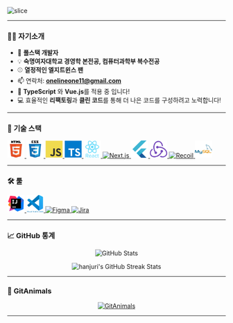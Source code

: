 ![slice](https://capsule-render.vercel.app/api?type=slice&color=auto&height=200&text=Hi%20there👋&fontAlign=70&rotate=13&fontAlignY=25&desc=juri'sGitHub&Align=70.&descAlignY=44)

---

### 👩‍💻 **자기소개**
- 🚀 **풀스택 개발자**
- 💡 **숙명여자대학교 경영학 본전공, 컴퓨터과학부 복수전공**
- ⚾ **열정적인 엘지트윈스 팬**
- 📫 연락처: **onelineone11@gmail.com**
- 📖 **TypeScript** 와 **Vue.js**를 적용 중 입니다!
- 💻 효율적인 **리팩토링**과 **클린 코드**를 통해 더 나은 코드를 구성하려고 노력합니다!

---

### 🌟 **기술 스택**
<p align="left"> 
  <!-- 기본 기술 -->
  <a href="https://developer.mozilla.org/ko/docs/Web/HTML" target="_blank"> 
    <img src="https://raw.githubusercontent.com/devicons/devicon/master/icons/html5/html5-original-wordmark.svg" alt="HTML" width="40" height="40"/> 
  </a> 
  <a href="https://developer.mozilla.org/ko/docs/Web/CSS" target="_blank"> 
    <img src="https://raw.githubusercontent.com/devicons/devicon/master/icons/css3/css3-original-wordmark.svg" alt="CSS" width="40" height="40"/> 
  </a> 
  <a href="https://developer.mozilla.org/ko/docs/Web/JavaScript" target="_blank"> 
    <img src="https://raw.githubusercontent.com/devicons/devicon/master/icons/javascript/javascript-original.svg" alt="JavaScript" width="40" height="40"/> 
  </a>
  <a href="https://www.typescriptlang.org/" target="_blank"> 
    <img src="https://raw.githubusercontent.com/devicons/devicon/master/icons/typescript/typescript-original.svg" alt="TypeScript" width="40" height="40"/> 
  </a> 
  <a href="https://reactjs.org/" target="_blank"> 
    <img src="https://raw.githubusercontent.com/devicons/devicon/master/icons/react/react-original-wordmark.svg" alt="React" width="40" height="40"/> 
  </a> 
  <a href="https://nextjs.org/" target="_blank"> 
    <img src="https://cdn.worldvectorlogo.com/logos/nextjs-2.svg" alt="Next.js" width="40" height="40"/> 
  </a> 

  <!-- 추가 기술 -->
  <a href="https://flutter.dev/" target="_blank">
    <img src="https://raw.githubusercontent.com/devicons/devicon/master/icons/flutter/flutter-original.svg" alt="Flutter" width="40" height="40"/> 
  </a>
  <a href="https://redux.js.org/" target="_blank">
    <img src="https://raw.githubusercontent.com/devicons/devicon/master/icons/redux/redux-original.svg" alt="Redux" width="40" height="40"/>
  </a>
  <a href="https://recoiljs.org/" target="_blank">
    <img src="https://recoiljs.org/img/favicon.png" alt="Recoil" width="40" height="40"/>
  </a>
  <a href="https://www.mysql.com/" target="_blank"> 
    <img src="https://raw.githubusercontent.com/devicons/devicon/master/icons/mysql/mysql-original-wordmark.svg" alt="MySQL" width="40" height="40"/> 
  </a>
</p>

---

### 🛠 **툴**
<p align="left">
  <a href="https://www.jetbrains.com/idea/" target="_blank"> 
    <img src="https://raw.githubusercontent.com/devicons/devicon/master/icons/intellij/intellij-original.svg" alt="IntelliJ IDEA" width="40" height="40"/> 
  </a> 
  <a href="https://code.visualstudio.com/" target="_blank"> 
    <img src="https://raw.githubusercontent.com/devicons/devicon/master/icons/vscode/vscode-original-wordmark.svg" alt="Visual Studio Code" width="40" height="40"/> 
  </a> 
  <a href="https://www.figma.com/" target="_blank"> 
    <img src="https://www.vectorlogo.zone/logos/figma/figma-icon.svg" alt="Figma" width="40" height="40"/> 
  </a>
  <a href="https://www.atlassian.com/software/jira" target="_blank"> 
    <img src="https://www.vectorlogo.zone/logos/atlassian_jira/atlassian_jira-icon.svg" alt="Jira" width="40" height="40"/> 
  </a>
</p>

---

### 📈 **GitHub 통계**

<p align="center">
  <img src="https://github-readme-stats.vercel.app/api?username=hanjuri&show_icons=true&theme=default" alt="GitHub Stats" />
</p>

<p align="center">
   <img src="https://github-readme-streak-stats.herokuapp.com/?user=hanjuri&locale=en" alt="hanjuri's GitHub Streak Stats" height="165px"/>
</p>

---

### 🐾 **GitAnimals**
<p align="center">
  <a href="https://github.com/devxb/gitanimals">
    <img src="https://render.gitanimals.org/farms/Hanjuri" alt="GitAnimals" width="600" height="300" />
  </a>
</p>

---

  
